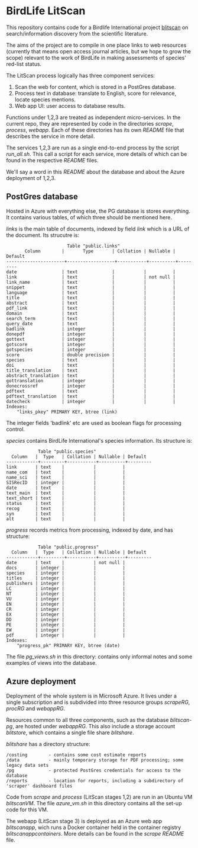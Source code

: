 # BirdLife LitScan

This repository contains code for a Birdlife International project [blitscan](https://blitscan.birdlife.org) on search/information discovery from the scientific literature. 

The aims of the project are to compile in one place links to web resources (currently that means open access journal articles, but we hope to grow the scope) relevant to the work of BirdLife in making assessments of species' red-list status.

The LitScan process logically has three component services:

1. Scan the web for content, which is stored in a PostGres database.
2. Process text in database: translate to English, score for relevance, locate species mentions.
3. Web app UI: user access to database results.

Functions under 1,2,3 are treated as independent micro-services. In the current repo, they are represented by code in the directories _scrape_, _process_, _webapp_. Each of these directories has its own _README_ file that describes the service in more detail.

The services 1,2,3 are run as a single end-to-end process by the script _run\_all.sh_. This call a script for each service, more details of which can be found in the respective _README_ files.

We'll say a word in this _README_ about the database and about the Azure deployment of 1,2,3.

## PostGres database

Hosted in Azure with everything else, the PG database is stores everything. It contains various tables, of which three should be mentioned here.

_links_ is the main table of documents, indexed by field _link_ which is a URL of the document. Its strucutre is:

                           Table "public.links"
           Column        |       Type       | Collation | Nullable | Default 
    ----------------------+------------------+-----------+----------+---------
    date                 | text             |           |          | 
    link                 | text             |           | not null | 
    link_name            | text             |           |          | 
    snippet              | text             |           |          | 
    language             | text             |           |          | 
    title                | text             |           |          | 
    abstract             | text             |           |          | 
    pdf_link             | text             |           |          | 
    domain               | text             |           |          | 
    search_term          | text             |           |          | 
    query_date           | text             |           |          | 
    badlink              | integer          |           |          | 
    donepdf              | integer          |           |          | 
    gottext              | integer          |           |          | 
    gotscore             | integer          |           |          | 
    gotspecies           | integer          |           |          | 
    score                | double precision |           |          | 
    species              | text             |           |          | 
    doi                  | text             |           |          | 
    title_translation    | text             |           |          | 
    abstract_translation | text             |           |          | 
    gottranslation       | integer          |           |          | 
    donecrossref         | integer          |           |          | 
    pdftext              | text             |           |          | 
    pdftext_translation  | text             |           |          | 
    datecheck            | integer          |           |          | 
    Indexes:
        "links_pkey" PRIMARY KEY, btree (link)

The integer fields 'badlink' etc are used as boolean flags for processing control.

_species_ contains BirdLife International's species information. Its structure is:

                Table "public.species"
      Column   |  Type   | Collation | Nullable | Default 
    ------------+---------+-----------+----------+---------
    link       | text    |           |          | 
    name_com   | text    |           |          | 
    name_sci   | text    |           |          | 
    SISRecID   | integer |           |          | 
    date       | text    |           |          | 
    text_main  | text    |           |          | 
    text_short | text    |           |          | 
    status     | text    |           |          | 
    recog      | text    |           |          | 
    syn        | text    |           |          | 
    alt        | text    |           |          | 

_progress_ records metrics from processing, indexed by date, and has structure:

                Table "public.progress"
      Column   |  Type   | Collation | Nullable | Default 
    ------------+---------+-----------+----------+---------
    date       | text    |           | not null | 
    docs       | integer |           |          | 
    species    | integer |           |          | 
    titles     | integer |           |          | 
    publishers | integer |           |          | 
    LC         | integer |           |          | 
    NT         | integer |           |          | 
    VU         | integer |           |          | 
    EN         | integer |           |          | 
    CR         | integer |           |          | 
    EX         | integer |           |          | 
    DD         | integer |           |          | 
    PE         | integer |           |          | 
    EW         | integer |           |          | 
    pdf        | integer |           |          | 
    Indexes:
        "progress_pk" PRIMARY KEY, btree (date)

The file _pg\_views.sh_ in this directory: contains only informal notes and some examples of views into the database.

## Azure deployment

Deployment of the whole system is in Microsoft Azure. It lives under a single subscription and is subdivided into three resource groups _scrapeRG_, _procRG_ and _webappRG_. 

Resources common to all three components, such as the database _blitscan-pg_, are hosted under _webappRG_. This also include a storage account _blitstore_, which contains a single file share _blitshare_. 

_blitshare_ has a directory structure:

    /costing        - contains some cost estimate reports
    /data           - mainly temporary storage for PDF processing; some legacy data sets
    /pg             - protected PostGres credentials for access to the database
    /reports        - location for reports, including a subdirectory of 'scraper' dashboard files

Code from _scrape_ and _process_ (LitScan stages 1,2) are run in an Ubuntu VM _blitscanVM_. The file _azure\_vm.sh_ in this directory contains all the set-up code for this VM.

The webapp (LitScan stage 3) is deployed as an Azure web app _blitscanapp_, wich runs a Docker container held in the container registry _blitscanappcontainers_. More details can be found in the _scrape_ _README_ file.